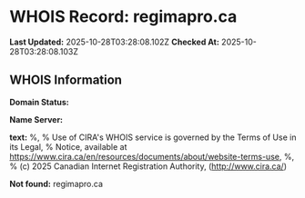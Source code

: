 # WHOIS Record: regimapro.ca

**Last Updated:** 2025-10-28T03:28:08.102Z
**Checked At:** 2025-10-28T03:28:08.103Z

## WHOIS Information

**Domain Status:** 

**Name Server:** 

**text:** %, % Use of CIRA's WHOIS service is governed by the Terms of Use in its Legal, % Notice, available at https://www.cira.ca/en/resources/documents/about/website-terms-use, %, % (c) 2025 Canadian Internet Registration Authority, (http://www.cira.ca/)

**Not found:** regimapro.ca

